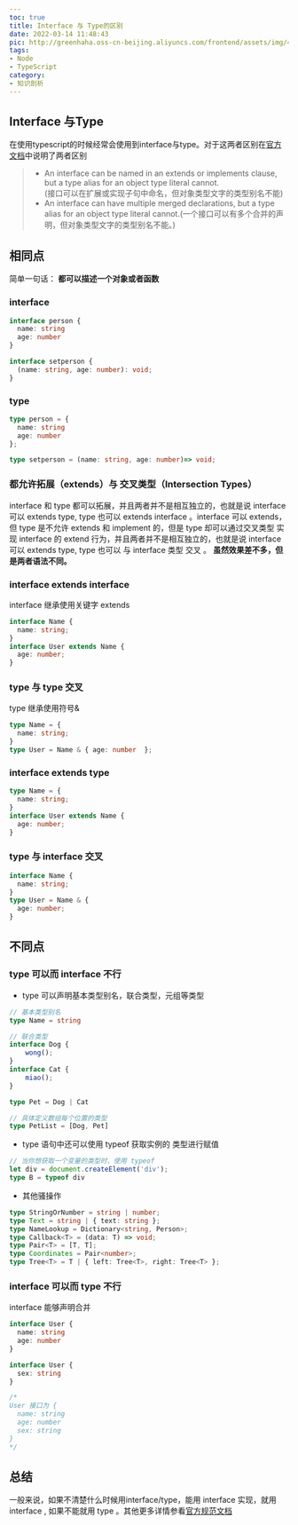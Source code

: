 ```yaml
---
toc: true
title: Interface 与 Type的区别
date: 2022-03-14 11:48:43
pic: http://greenhaha.oss-cn-beijing.aliyuncs.com/frontend/assets/img/4_734.png
tags:  
- Node 
- TypeScript
category: 
- 知识剖析
---
```


## Interface 与Type

在使用typescript的时候经常会使用到interface与type。对于这两者区别在[官方文档](https://github.com/microsoft/TypeScript/blob/main/doc/spec-ARCHIVED.md)中说明了两者区别


> * An interface can be named in an extends or implements clause, but a type alias for an object type literal cannot.<br/>(接口可以在扩展或实现子句中命名，但对象类型文字的类型别名不能)
> * An interface can have multiple merged declarations, but a type alias for an object type literal cannot.(一个接口可以有多个合并的声明，但对象类型文字的类型别名不能。)


## 相同点

简单一句话： <strong>都可以描述一个对象或者函数</strong>

### interface

``` typescript 
interface person {
  name: string
  age: number
}

interface setperson {
  (name: string, age: number): void;
}
```
### type

``` typescript
type person = {
  name: string
  age: number
};

type setperson = (name: string, age: number)=> void;

```

### 都允许拓展（extends）与 交叉类型（Intersection Types）

interface 和 type 都可以拓展，并且两者并不是相互独立的，也就是说 interface 可以 extends type, type 也可以 extends interface 。interface 可以 extends， 但 type 是不允许 extends 和 implement 的，但是 type 却可以通过交叉类型 实现 interface 的 extend 行为，并且两者并不是相互独立的，也就是说 interface 可以 extends type, type 也可以 与 interface 类型 交叉 。 <strong>虽然效果差不多，但是两者语法不同。</strong>


### interface extends interface

interface 继承使用关键字 extends

``` typescript
interface Name { 
  name: string; 
}
interface User extends Name { 
  age: number; 
}
```

### type 与 type 交叉

type 继承使用符号&

``` typescript
type Name = { 
  name: string; 
}
type User = Name & { age: number  };
```

### interface extends type

``` typescript
type Name = { 
  name: string; 
}
interface User extends Name { 
  age: number; 
}
```
### type 与 interface 交叉

``` typescript
interface Name { 
  name: string; 
}
type User = Name & { 
  age: number; 
}
```

## 不同点

###  type 可以而 interface 不行

* type 可以声明基本类型别名，联合类型，元组等类型<br>
``` typescript
// 基本类型别名
type Name = string

// 联合类型
interface Dog {
    wong();
}
interface Cat {
    miao();
}

type Pet = Dog | Cat

// 具体定义数组每个位置的类型
type PetList = [Dog, Pet]
```
* type 语句中还可以使用 typeof 获取实例的 类型进行赋值<br>
``` typescript
// 当你想获取一个变量的类型时，使用 typeof
let div = document.createElement('div');
type B = typeof div
```

* 其他骚操作
``` typescript
type StringOrNumber = string | number;  
type Text = string | { text: string };  
type NameLookup = Dictionary<string, Person>;  
type Callback<T> = (data: T) => void;  
type Pair<T> = [T, T];  
type Coordinates = Pair<number>;  
type Tree<T> = T | { left: Tree<T>, right: Tree<T> };
```

### interface 可以而 type 不行
interface 能够声明合并

``` typescript
interface User {
  name: string
  age: number
}

interface User {
  sex: string
}

/*
User 接口为 {
  name: string
  age: number
  sex: string 
}
*/
```


## 总结
一般来说，如果不清楚什么时候用interface/type，能用 interface 实现，就用 interface , 如果不能就用 type 。其他更多详情参看[官方规范文档](https://github.com/microsoft/TypeScript/blob/main/doc/spec-ARCHIVED.md)